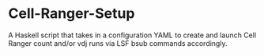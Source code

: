 # Cell-Ranger-Setup
A Haskell script that takes in a configuration YAML to create and launch Cell Ranger count and/or vdj runs via LSF bsub commands accordingly.
